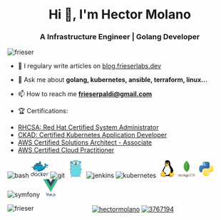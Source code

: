 <h1 align="center">Hi 👋, I'm Hector Molano</h1>
<h3 align="center">A Infrastructure Engineer | Golang Developer</h3>

<p align="left"> <img src="https://komarev.com/ghpvc/?username=frieser" alt="frieser" /> </p>

- 📝 I regulary write articles on [blog.frieserlabs.dev](https://blog.frieserlabs.dev)

- 💬 Ask me about **golang, kubernetes, ansible, terraform, linux...**

- 📫 How to reach me **frieserpaldi@gmail.com**

- :trophy: Certifications:
* [RHCSA: Red Hat Certified System Administrator](https://rhtapps.redhat.com/certifications/badge/verify/EDTJDQUMAHKBUFIL5WCCYGHE34AEQU3CUPSQX2KSDXT6RW46LQ3T7ULZ55KZZ56SKO7EQ3ETTLYZQ4U5NQYTCNA62RUWOCM34WWBUYQ=)
* [CKAD: Certified Kubernetes Application Developer](https://ti-user-certificates.s3.amazonaws.com/e0df7fbf-a057-42af-8a1f-590912be5460/7e5a375a-a160-5fb9-a172-fadd184c1adb-hector-molano-macias-certified-kubernetes-application-developer-ckad-certificate.pdf)
* [AWS Certified Solutions Architect - Associate](https://www.certmetrics.com/amazon/public/badge.aspx?i=1&t=c&d=2019-12-12&ci=AWS01141440)
* [AWS Certified Cloud Practitioner](https://www.certmetrics.com/amazon/public/badge.aspx?i=9&t=c&d=2020-02-17&ci=AWS01141440)

<p align="left"><img src="https://www.vectorlogo.zone/logos/gnu_bash/gnu_bash-icon.svg" alt="bash" width="40" height="40"/> <img src="https://raw.githubusercontent.com/devicons/devicon/master/icons/docker/docker-original-wordmark.svg" alt="docker" width="40" height="40"/> <img src="https://www.vectorlogo.zone/logos/git-scm/git-scm-icon.svg" alt="git" width="40" height="40"/> <img src="https://raw.githubusercontent.com/devicons/devicon/master/icons/go/go-original.svg" alt="go" width="40" height="40"/> <img src="https://www.vectorlogo.zone/logos/jenkins/jenkins-icon.svg" alt="jenkins" width="40" height="40"/> <img src="https://www.vectorlogo.zone/logos/kubernetes/kubernetes-icon.svg" alt="kubernetes" width="40" height="40"/> <img src="https://raw.githubusercontent.com/devicons/devicon/master/icons/linux/linux-original.svg" alt="linux" width="40" height="40"/> <img src="https://raw.githubusercontent.com/devicons/devicon/master/icons/mongodb/mongodb-original-wordmark.svg" alt="mongodb" width="40" height="40"/> <img src="https://raw.githubusercontent.com/devicons/devicon/master/icons/python/python-original.svg" alt="python" width="40" height="40"/> <img src="https://symfony.com/logos/symfony_black_03.svg" alt="symfony" width="40" height="40"/> <img src="https://raw.githubusercontent.com/devicons/devicon/master/icons/vuejs/vuejs-original-wordmark.svg" alt="vuejs" width="40" height="40"/></p><p><img align="left" src="https://github-readme-stats.vercel.app/api/top-langs/?username=frieser&layout=compact" alt="frieser" /></p>

<p align="center">
<a href="https://linkedin.com/in/hectormolano" target="blank"><img align="center" src="https://cdn.jsdelivr.net/npm/simple-icons@3.0.1/icons/linkedin.svg" alt="hectormolano" height="30" width="30" /></a>
<a href="https://stackoverflow.com/users/3767194" target="blank"><img align="center" src="https://cdn.jsdelivr.net/npm/simple-icons@3.0.1/icons/stackoverflow.svg" alt="3767194" height="30" width="30" /></a>
</p>

